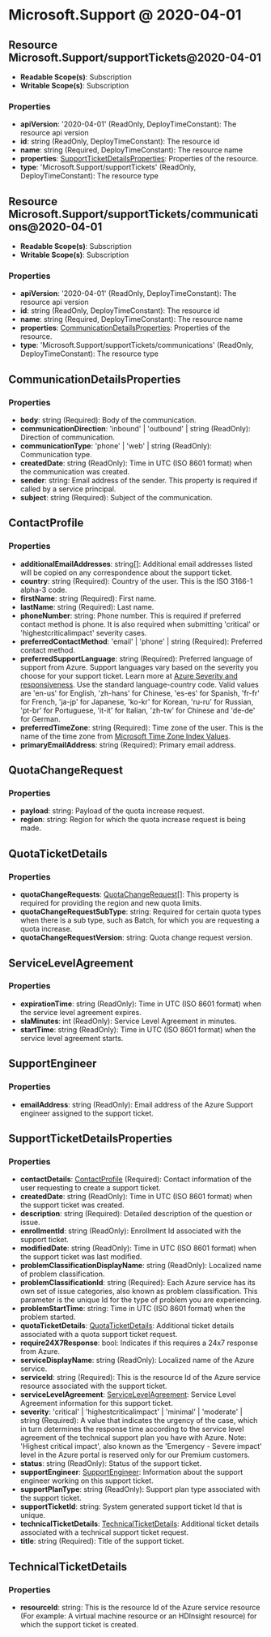 # Microsoft.Support @ 2020-04-01

## Resource Microsoft.Support/supportTickets@2020-04-01
* **Readable Scope(s)**: Subscription
* **Writable Scope(s)**: Subscription
### Properties
* **apiVersion**: '2020-04-01' (ReadOnly, DeployTimeConstant): The resource api version
* **id**: string (ReadOnly, DeployTimeConstant): The resource id
* **name**: string (Required, DeployTimeConstant): The resource name
* **properties**: [SupportTicketDetailsProperties](#supportticketdetailsproperties): Properties of the resource.
* **type**: 'Microsoft.Support/supportTickets' (ReadOnly, DeployTimeConstant): The resource type

## Resource Microsoft.Support/supportTickets/communications@2020-04-01
* **Readable Scope(s)**: Subscription
* **Writable Scope(s)**: Subscription
### Properties
* **apiVersion**: '2020-04-01' (ReadOnly, DeployTimeConstant): The resource api version
* **id**: string (ReadOnly, DeployTimeConstant): The resource id
* **name**: string (Required, DeployTimeConstant): The resource name
* **properties**: [CommunicationDetailsProperties](#communicationdetailsproperties): Properties of the resource.
* **type**: 'Microsoft.Support/supportTickets/communications' (ReadOnly, DeployTimeConstant): The resource type

## CommunicationDetailsProperties
### Properties
* **body**: string (Required): Body of the communication.
* **communicationDirection**: 'inbound' | 'outbound' | string (ReadOnly): Direction of communication.
* **communicationType**: 'phone' | 'web' | string (ReadOnly): Communication type.
* **createdDate**: string (ReadOnly): Time in UTC (ISO 8601 format) when the communication was created.
* **sender**: string: Email address of the sender. This property is required if called by a service principal.
* **subject**: string (Required): Subject of the communication.

## ContactProfile
### Properties
* **additionalEmailAddresses**: string[]: Additional email addresses listed will be copied on any correspondence about the support ticket.
* **country**: string (Required): Country of the user. This is the ISO 3166-1 alpha-3 code.
* **firstName**: string (Required): First name.
* **lastName**: string (Required): Last name.
* **phoneNumber**: string: Phone number. This is required if preferred contact method is phone. It is also required when submitting 'critical' or 'highestcriticalimpact' severity cases.
* **preferredContactMethod**: 'email' | 'phone' | string (Required): Preferred contact method.
* **preferredSupportLanguage**: string (Required): Preferred language of support from Azure. Support languages vary based on the severity you choose for your support ticket. Learn more at [Azure Severity and responsiveness](https://azure.microsoft.com/support/plans/response). Use the standard language-country code. Valid values are 'en-us' for English, 'zh-hans' for Chinese, 'es-es' for Spanish, 'fr-fr' for French, 'ja-jp' for Japanese, 'ko-kr' for Korean, 'ru-ru' for Russian, 'pt-br' for Portuguese, 'it-it' for Italian, 'zh-tw' for Chinese and 'de-de' for German.
* **preferredTimeZone**: string (Required): Time zone of the user. This is the name of the time zone from [Microsoft Time Zone Index Values](https://support.microsoft.com/help/973627/microsoft-time-zone-index-values).
* **primaryEmailAddress**: string (Required): Primary email address.

## QuotaChangeRequest
### Properties
* **payload**: string: Payload of the quota increase request.
* **region**: string: Region for which the quota increase request is being made.

## QuotaTicketDetails
### Properties
* **quotaChangeRequests**: [QuotaChangeRequest](#quotachangerequest)[]: This property is required for providing the region and new quota limits.
* **quotaChangeRequestSubType**: string: Required for certain quota types when there is a sub type, such as Batch, for which you are requesting a quota increase.
* **quotaChangeRequestVersion**: string: Quota change request version.

## ServiceLevelAgreement
### Properties
* **expirationTime**: string (ReadOnly): Time in UTC (ISO 8601 format) when the service level agreement expires.
* **slaMinutes**: int (ReadOnly): Service Level Agreement in minutes.
* **startTime**: string (ReadOnly): Time in UTC (ISO 8601 format) when the service level agreement starts.

## SupportEngineer
### Properties
* **emailAddress**: string (ReadOnly): Email address of the Azure Support engineer assigned to the support ticket.

## SupportTicketDetailsProperties
### Properties
* **contactDetails**: [ContactProfile](#contactprofile) (Required): Contact information of the user requesting to create a support ticket.
* **createdDate**: string (ReadOnly): Time in UTC (ISO 8601 format) when the support ticket was created.
* **description**: string (Required): Detailed description of the question or issue.
* **enrollmentId**: string (ReadOnly): Enrollment Id associated with the support ticket.
* **modifiedDate**: string (ReadOnly): Time in UTC (ISO 8601 format) when the support ticket was last modified.
* **problemClassificationDisplayName**: string (ReadOnly): Localized name of problem classification.
* **problemClassificationId**: string (Required): Each Azure service has its own set of issue categories, also known as problem classification. This parameter is the unique Id for the type of problem you are experiencing.
* **problemStartTime**: string: Time in UTC (ISO 8601 format) when the problem started.
* **quotaTicketDetails**: [QuotaTicketDetails](#quotaticketdetails): Additional ticket details associated with a quota support ticket request.
* **require24X7Response**: bool: Indicates if this requires a 24x7 response from Azure.
* **serviceDisplayName**: string (ReadOnly): Localized name of the Azure service.
* **serviceId**: string (Required): This is the resource Id of the Azure service resource associated with the support ticket.
* **serviceLevelAgreement**: [ServiceLevelAgreement](#servicelevelagreement): Service Level Agreement information for this support ticket.
* **severity**: 'critical' | 'highestcriticalimpact' | 'minimal' | 'moderate' | string (Required): A value that indicates the urgency of the case, which in turn determines the response time according to the service level agreement of the technical support plan you have with Azure. Note: 'Highest critical impact', also known as the 'Emergency - Severe impact' level in the Azure portal is reserved only for our Premium customers.
* **status**: string (ReadOnly): Status of the support ticket.
* **supportEngineer**: [SupportEngineer](#supportengineer): Information about the support engineer working on this support ticket.
* **supportPlanType**: string (ReadOnly): Support plan type associated with the support ticket.
* **supportTicketId**: string: System generated support ticket Id that is unique.
* **technicalTicketDetails**: [TechnicalTicketDetails](#technicalticketdetails): Additional ticket details associated with a technical support ticket request.
* **title**: string (Required): Title of the support ticket.

## TechnicalTicketDetails
### Properties
* **resourceId**: string: This is the resource Id of the Azure service resource (For example: A virtual machine resource or an HDInsight resource) for which the support ticket is created.

